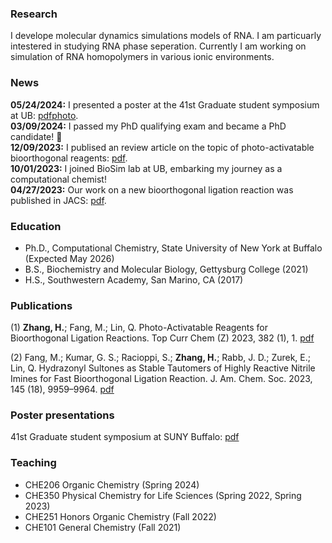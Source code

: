 ### Research
I develope molecular dynamics simulations models of RNA. I am particuarly intestered in studying RNA phase seperation. Currently I am working on simulation of RNA homopolymers in various ionic environments.

### News
**05/24/2024:** I presented a poster at the 41st Graduate student symposium at UB: [pdf](https://drive.google.com/file/d/1GEY_9yJBOcc7Qx6MiWgpDtvZaTlL-DG7/view?usp=sharing)[photo](https://drive.google.com/file/d/1KNsfnzP5AlUeHbdD7W-e3oLzl-rLt-Br/view?usp=drive_link).\
**03/09/2024:** I passed my PhD qualifying exam and became a PhD candidate! 🥳\
**12/09/2023:** I publised an review article on the topic of photo-activatable bioorthogonal reagents: [pdf](https://drive.google.com/file/d/1e9xyhD1HEe5vk2GPWd3ROBTLpXKtTDXz/view?usp=sharing).\
**10/01/2023:** I joined BioSim lab at UB, embarking my journey as a computational chemist!\
**04/27/2023:** Our work on a new bioorthogonal ligation reaction was published in JACS: [pdf](https://drive.google.com/file/d/1qe-B7CSS1OjKJw6gRGrmKajED_MZ5fLJ/view?usp=sharing).

### Education
* Ph.D., Computational Chemistry, State University of New York at Buffalo (Expected May 2026)
* B.S., Biochemistry and Molecular Biology, Gettysburg College (2021)
* H.S., Southwestern Academy, San Marino, CA (2017) 

### Publications

(1) **Zhang, H.**; Fang, M.; Lin, Q. Photo-Activatable Reagents for Bioorthogonal Ligation Reactions. Top Curr Chem (Z) 2023, 382 (1), 1. [pdf](https://drive.google.com/file/d/1e9xyhD1HEe5vk2GPWd3ROBTLpXKtTDXz/view?usp=sharing)

(2) Fang, M.; Kumar, G. S.; Racioppi, S.; **Zhang, H.**; Rabb, J. D.; Zurek, E.; Lin, Q. Hydrazonyl Sultones as Stable Tautomers of Highly Reactive Nitrile Imines for Fast Bioorthogonal Ligation Reaction. J. Am. Chem. Soc. 2023, 145 (18), 9959–9964. [pdf](https://drive.google.com/file/d/1qe-B7CSS1OjKJw6gRGrmKajED_MZ5fLJ/view?usp=sharing)

### Poster presentations
41st Graduate student symposium at SUNY Buffalo: [pdf](https://drive.google.com/file/d/1GEY_9yJBOcc7Qx6MiWgpDtvZaTlL-DG7/view?usp=sharing)

### Teaching
* CHE206 Organic Chemistry (Spring 2024)
* CHE350 Physical Chemistry for Life Sciences (Spring 2022, Spring 2023)
* CHE251 Honors Organic Chemistry (Fall 2022)
* CHE101 General Chemistry (Fall 2021)
